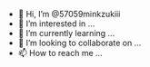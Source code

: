 - 👋 Hi, I’m @57059minkzukiii
- 👀 I’m interested in ...
- 🌱 I’m currently learning ...
- 💞️ I’m looking to collaborate on ...
- 📫 How to reach me ...

<!---
57059minkzukiii/57059minkzukiii is a ✨ special ✨ repository because its `README.md` (this file) appears on your GitHub profile.
You can click the Preview link to take a look at your changes.
--->
